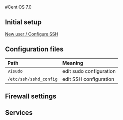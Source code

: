 #Cent OS 7.0

## Initial setup
[New user / Configure SSH](https://www.digitalocean.com/community/tutorials/initial-server-setup-with-centos-7)

## Configuration files
| Path						| Meaning
| :---						| :---
| `visudo`					| edit sudo configuration
| `/etc/ssh/sshd_config`	| edit SSH configuration

## Firewall settings


## Services